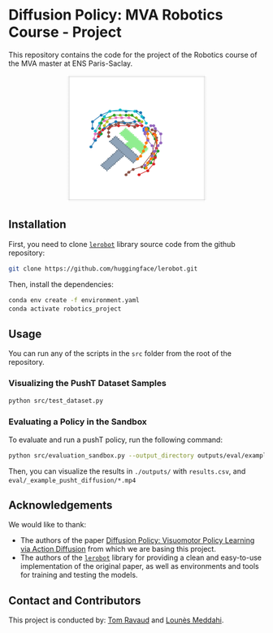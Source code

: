 # Diffusion Policy: MVA Robotics Course - Project

This repository contains the code for the project of the Robotics course of the MVA master at ENS Paris-Saclay.
<p align="center">
  <img src="./report/figures/trajectories_multimodality.png" width="275" height="250" title="Multimodel generation">
</p>

## Installation

First, you need to clone [`lerobot`](https://github.com/huggingface/lerobot) library source code from the github repository:

```bash
git clone https://github.com/huggingface/lerobot.git
```

Then, install the dependencies:

```bash
conda env create -f environment.yaml
conda activate robotics_project
```

## Usage

You can run any of the scripts in the `src` folder from the root of the repository.

### Visualizing the PushT Dataset Samples

```bash
python src/test_dataset.py
```

### Evaluating a Policy in the Sandbox
To evaluate and run a pushT policy, run the following command:
```bash
python src/evaluation_sandbox.py --output_directory outputs/eval/example_pusht_diffusion --max_episode_steps 300 --num_inference_steps 100 --policy_path lerobot/diffusion_pusht --nb_simulation 1 --exp_prefix prefix_ --exp_file outputs/results.csv --n_action_steps 6 --patch_size 0 --horizon 16 --n_obs_steps 2
```
Then, you can visualize the results in `./outputs/` with `results.csv`, and `eval/_example_pusht_diffusion/*.mp4`

## Acknowledgements

We would like to thank:
* The authors of the paper [Diffusion Policy: Visuomotor Policy Learning via Action Diffusion](https://diffusion-policy.cs.columbia.edu/) from which we are basing this project.
* The authors of the [`lerobot`](https://github.com/huggingface/lerobot) library for providing a clean and easy-to-use implementation of the original paper, as well as environments and tools for training and testing the models.

## Contact and Contributors

This project is conducted by: [Tom Ravaud]() and [Lounès Meddahi]().